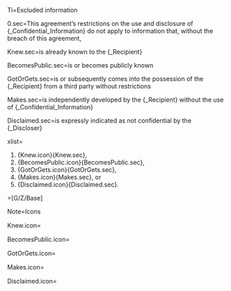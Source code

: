 Ti=Excluded information

0.sec=This agreement’s restrictions on the use and disclosure of {_Confidential_Information} do not apply to information that, without the breach of this agreement,

Knew.sec=is <span class="highlight">already known</span> to the {_Recipient}

BecomesPublic.sec=is or becomes <span class="highlight">publicly known</span>

GotOrGets.sec=is or subsequently comes into the possession of the {_Recipient} <span class="highlight">from a third party without restrictions</span>

Makes.sec=is <span class="highlight">independently developed</span> by the {_Recipient} without the use of {_Confidential_Information}

Disclaimed.sec=is <span class="highlight">expressly indicated</span> as not confidential by the {_Discloser}

xlist=<ol class="secs-or"><li>{Knew.icon}{Knew.sec},<li>{BecomesPublic.icon}{BecomesPublic.sec},<li>{GotOrGets.icon}{GotOrGets.sec},<li>{Makes.icon}{Makes.sec}, or<li>{Disclaimed.icon}{Disclaimed.sec}.</ol>  

=[G/Z/Base]

Note=Icons

Knew.icon=<img src="Doc/G/IACCM-NDA-Design/Z/icon/alreadyknown.png" height="15" width="15" >  

BecomesPublic.icon=<img src="Doc/G/IACCM-NDA-Design/Z/icon/public.png" height="15" width="15" >  

GotOrGets.icon=<img src="Doc/G/IACCM-NDA-Design/Z/icon/from3rdparty.png" height="15" width="15" >  

Makes.icon=<img src="Doc/G/IACCM-NDA-Design/Z/icon/independently_developed.png" height="15" width="15" >  

Disclaimed.icon=<img src="Doc/G/IACCM-NDA-Design/Z/icon/marked_not_confidential.png" height="15" width="15" >
